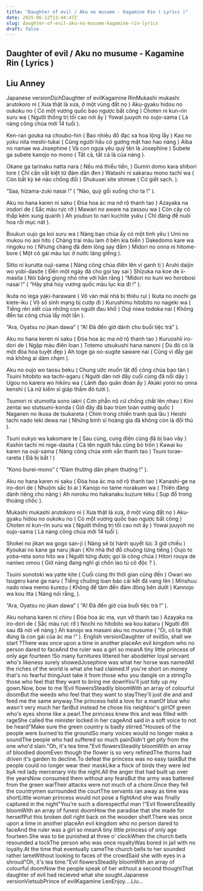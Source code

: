 ```yaml
---
title: "Daughter of evil / Aku no musume - Kagamine Rin ( Lyrics )"
date: 2025-06-12T13:44:47Z
slug: daughter-of-evil-aku-no-musume-kagamine-rin-lyrics
draft: false
---
```


## Daughter of evil / Aku no musume - Kagamine Rin ( Lyrics )

## Liu Anney

Japanese versionDịchDaughter of evilKagamine RinMukashi mukashi arutokoro ni
( Xưa thật là xưa, ở một vùng đất nọ )
Aku-gyaku hidou no oukoku no
( Có một vương quốc bạo ngược bất công )
Choten ni kun-rin suru wa
( Người thống trị tối cao nơi ấy )
Yowai juuyoh no oujo-sama
( Là nàng công chúa mới 14 tuổi ).
 
Ken-ran gouka na choubo-hin
( Bao nhiêu đồ đạc xa hoa lộng lẫy )
Kao no yoku nita meshi-tukai
( Cùng người hầu có gương mặt hao hao nàng )
Aiba no namae wa Josephine
( Và con ngựa yêu quý tên là Josephine )
Subete ga subete kanojo no mono
( Tất cả, tất cả là của nàng ).
 
Okane ga tarinaku natta nara
( Nếu mà thiếu tiền, )
Gumin domo kara shibori tore
( Chỉ cần vắt kiệt từ đám dân đen )
Watashi ni sakarau mono tachi wa
( Còn bất kỳ kẻ nào chống đối )
Shukusei site shimae
( Cứ giết sạch. ).
 
“Saa, hizama-zuki nasai !”
( “Nào, quỳ gối xuống cho ta !” ).
 
Aku no hana karen ni saku
( Đóa hoa ác ma nở rộ thanh tao )
Azayaka na irodori de
( Sắc màu rực rỡ )
Mawari no aware na zassou wa
( Còn cây cỏ thấp kém xung quanh )
Ah youbun to nari kuchite yuku
( Chỉ đáng để nuôi hoa rồi mục nát ).
 
Boukun oujo ga koi suru wa
( Nàng bạo chúa ấy có một tình yêu )
Umi no mukou no aoi hito
( Chàng trai màu lam ở bên kia biển )
Dakedomo kare wa ringoku no
( Nhưng chàng đã đem lòng say đắm )
Midori no onna ni hitome-bore
( Một cô gái màu lục ở nước láng giềng ).
 
Sitto ni kurutta ouji-sama
( Nàng công chúa điên lên vì ganh tị )
Aruhi daijin wo yobi-dasite
( Đến một ngày đã cho gọi tay sai )
Shizuka na koe de ii-masita
( Nói bằng giọng nhỏ nhẹ với hắn rằng )
“Midori no kuni wo horobosi nasai !”
( “Hãy phá hủy vương quốc màu lục kia đi !” ).
 
Ikuta no iega yaki-haraware
( Vô vàn mái nhà bị thiêu rụi )
Ikuta no inochi ga kiete-iku
( Vô số sinh mạng bị cướp đi )
Kurushimu hitobito no nageki wa
( Tiếng rên xiết của những con người đau khổ )
Ouji niwa todoka nai
( Không đến tai công chúa lấy một lần ).
 
“Ara, Oyatsu no jikan dawa”
( “A! Đã đến giờ dành cho buổi tiệc trà” ).
 
Aku no hana keren ni saku
( Đóa hoa ác ma nở rộ thanh tao )
Kuruoshii iro-dori de
( Ngập màu điên loạn )
Totemo utsukushi hana nanoni
( Dù đó có là một đóa hoa tuyệt đẹp )
Ah toge ga oo-sugite saware nai
( Cũng vì đầy gai mà không ai dám chạm ).
 
Aku no oujo wo taosu beku
( Chung ước muốn lật đổ công chúa bạo tàn )
Tsuini hitobito wa tachi-agaru
( Người dân nơi đây cuối cùng đã nổi dậy )
Ugou no karera wo hikiiru wa
( Lãnh đạo quân đoàn ấy )
Akaki yoroi no onna kenshi
( Là nữ kiếm sĩ giáp thắm đỏ tươi ).
 
Tsumori ni stumotta sono iakri
( Cơn phẫn nộ cứ chồng chất lên nhau )
Kini zentai wo stutsumi-konda
( Giờ đây đã bao trùm toàn vương quốc )
Naganen no ikusa de tsukareta
( Chìm trong chiến tranh quá lâu )
Heishi tachi nado teki dewa nai
( Những binh sĩ hoàng gia đã không còn là đối thủ ).
 
Tsuni oukyo wa kakomare te
( Sau cùng, cung điện cũng đã bị bao vây )
Kashin tachi mi nige-dasita
( Cả tên người hầu cũng bỏ trốn )
Kawai ku karen na ouji-sama
( Nàng công chúa xinh xắn thanh tao )
Tsuni torae-rareta
( Đã bị bắt ! )
 
“Kono burei-mono”
( “Đám thường dân phạm thượng !” ).
 
Aku no hana karen ni saku
( Đóa hoa ác ma nở rộ thanh tao )
Kanashi-ge na iro-dori de
( Nhuộm sắc bi ai )
Kanojo no tame norakuen wa
( Thiên đàng dành riêng cho nàng )
Ah noroku mo hakanaku kuzure teku
( Sụp đổ trong thoáng chốc ).
 
Mukashi mukashi arutokoro ni
( Xưa thật là xưa, ở một vùng đất nọ )
Aku-gyaku hidou no oukoku no
( Có một vương quốc bạo ngược bất công )
Choten ni kun-rin suru wa
( Người thống trị tối cao nơi ấy )
Yowai juuyoh no oujo-sama
( Là nàng công chúa mới 14 tuổi ).
 
Shokei no jikan wa gogo san-ji
( Nàng sẽ bị hành quyết lúc 3 giờ chiều )
Kyoukai no kane ga naru jikan
( Khi nhà thờ đổ chuông từng tiếng )
Oujo to yoba-reta sono hito wa
( Người từng được gọi là công chúa )
Hitori rouya de naniwo omou
( Giờ nàng đang nghĩ gì chốn lao tù cô độc ? ).
 
Tsuini sonotoki wa yatte kite
( Cuối cùng thì thời gian cũng đến )
Owari wo tsugeru kane ga naru
( Tiếng chuông loan báo cái kết đã vang lên )
Minshuu nado niwa memo kurezu
( Không để tâm đến đám đông bên dưới )
Kannojo wa kou itta
( Nàng nói rằng, ).
 
“Ara, Oyatsu no jikan dawa”
( “A! Đã đến giờ của buổi tiệc trà !” ).
 
Aku nohana karen ni chiru
( Đóa hoa ác ma, vụn vỡ thanh tao )
Azayaka na iro-dori de
( Sắc màu rực rỡ )
Nochi no hitobito wa kou kataru
( Người đời sau đã nói về nàng )
Ah kanojo wa masani aku no musume
( “Ôi, cô ta thật đúng là con gái của ác ma !” ).
 English versionDaughter of evilSo, shall we start ?There was once upon a time in another placeAn evil kingdom who no person dared to faceAnd the ruler was a girl so meanA tiny little princess of only age fourteen !So many furnitures littered her abodeHer loyal servant who's likeness surely showedJosephine was what her horse was namedAll the riches of the world is what she had claimed.If you're short on money that's no fearful thingJust take it from those who you dangle on a stringTo those who feel that they want to bring me downYou'll just tidy up my gown.Now, bow to me !Evil flowersSteadily bloomWith an array of colourful doomBut the weeds who feel that they want to stayThey'll just die and and feed me the same anyway.The princess held a love for a manOf blue who wasn't very much her fanBut instead he chose his neighbor's girlOf green who's eyes shone like a pearl.The princess knew this and was filled with rageShe called the minister locked in her cageAnd said in a soft voice to not be heard"Make sure the green country is badly stirred."Houses of the people were burned to the groundSo many voices would no longer make a soundThe people who had suffered so much painDidn't get pity from the one who'd slain."Oh, it's tea time."Evil flowersSteadily bloomWith an array of bloodied doomEven though the flower is so very refinedThe thorns had driven it's garden to decline.To defeat the princess was no easy taskBut the people could no longer wear their maskLike a flock of birds they were led byA red lady mercenary into the night.All the anger that had built up over the yearsNow consumed them without any fearsBut the army was battered from the green warTheir attacks were not much of a chore.Once they fell the countrymen surrounded the courtThe servants ran away as time was shortLittle woman princess would not pose a fightAnd she was finally captured in the night"You're such a disrespectful man !"Evil flowersSteadily bloomWith an array of funest doomHow the paradise that she made for herselfPut this broken doll right back on the wooden shelf.There was once upon a time in another placeAn evil kingdom who no person dared to faceAnd the ruler was a girl so meanA tiny little princess of only age fourteen.She was to be punished at three o' clockWhen the church bells resounded a tockThe person who was once royaltyWas bored in jail with no loyalty.At the time that eventually cameThe church bells to her sounded rather lameWithout looking to faces of the crowdSaid she with eyes in a shroud"Oh, it's tea time."Evil flowersSteadily bloomWith an array of colourful doomNow the people speak of her without a second thoughtThat daughter of evil had recieved what she sought.Japanese versionVietsubPrince of evilKagamine LenEnjoy....Liu...